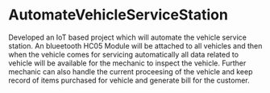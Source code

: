 # AutomateVehicleServiceStation
Developed an IoT based project which will automate the vehicle service station.
An blueetooth HC05 Module will be attached to all vehicles and then when the vehicle comes for servicing automatically all data related to
vehicle will be available for the mechanic to inspect the vehicle. Further mechanic can also handle the current proceesing of the vehicle 
and keep record of items purchased for vehicle and generate bill for the customer.
